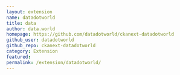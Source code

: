 ```yaml
---
layout: extension
name: datadotworld
title: data
author: data.world
homepage: https://github.com/datadotworld/ckanext-datadotworld
github_user: datadotworld
github_repo: ckanext-datadotworld
category: Extension
featured: 
permalink: /extension/datadotworld/
---
```



<Error getting README>
